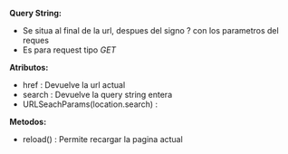 
**Query String:**
- Se situa al final de la url, despues del signo ? con los parametros del reques
- Es para request tipo *GET* 


**Atributos:**
- href : Devuelve la url actual
- search : Devuelve la query string entera
- URLSeachParams(location.search) : 


**Metodos:**
- reload() : Permite recargar la pagina actual